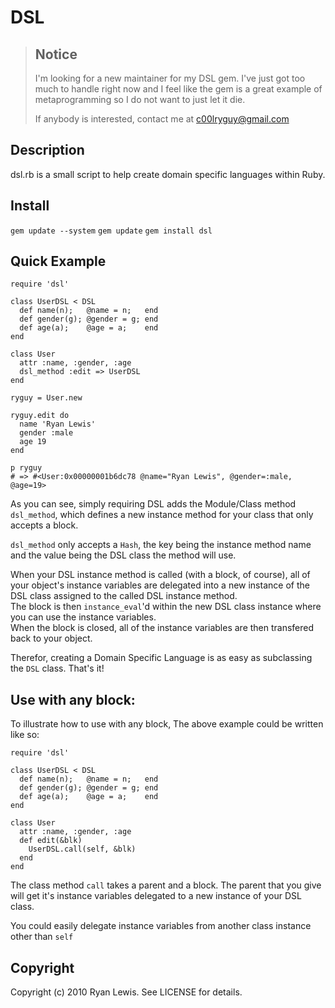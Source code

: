 # DSL

> ## Notice
> I'm looking for a new maintainer for my DSL gem. I've just got too much to handle right now and I feel like the gem is a great example of metaprogramming so I do not want to just let it die. 
>
> If anybody is interested, contact me at c00lryguy@gmail.com

## Description

dsl.rb is a small script to help create domain specific languages within Ruby.

## Install

`gem update --system`
`gem update`
`gem install dsl`

## Quick Example

    require 'dsl'

    class UserDSL < DSL
      def name(n);   @name = n;   end
      def gender(g); @gender = g; end
      def age(a);    @age = a;    end
    end

    class User
      attr :name, :gender, :age
      dsl_method :edit => UserDSL
    end

    ryguy = User.new

    ryguy.edit do
      name 'Ryan Lewis'
      gender :male
      age 19
    end

    p ryguy
    # => #<User:0x00000001b6dc78 @name="Ryan Lewis", @gender=:male, @age=19>

As you can see, simply requiring DSL adds the Module/Class method `dsl_method`, which defines a new instance method for your class that only accepts a block.

`dsl_method` only accepts a `Hash`, the key being the instance method name and the value being the DSL class the method will use.

When your DSL instance method is called (with a block, of course), all of your object's instance variables are delegated into a new instance of the DSL class assigned to the called DSL instance method.  
The block is then `instance_eval`'d within the new DSL class instance where you can use the instance variables.  
When the block is closed, all of the instance variables are then transfered back to your object.

Therefor, creating a Domain Specific Language is as easy as subclassing the `DSL` class. That's it!

## Use with any block:

To illustrate how to use with any block, The above example could be written like so:

    require 'dsl'

    class UserDSL < DSL
      def name(n);   @name = n;   end
      def gender(g); @gender = g; end
      def age(a);    @age = a;    end
    end

    class User
      attr :name, :gender, :age
      def edit(&blk)
        UserDSL.call(self, &blk)
      end
    end
    
The class method `call` takes a parent and a block. The parent that you give will get it's instance variables delegated to a new instance of your DSL class.

You could easily delegate instance variables from another class instance other than `self`

## Copyright

Copyright (c) 2010 Ryan Lewis. See LICENSE for details.
